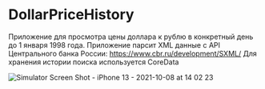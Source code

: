 # DollarPriceHistory
Приложение для просмотра цены доллара к рублю в конкретный день до 1 января 1998 года.
Приложение парсит XML данные с API Центрального банка России: https://www.cbr.ru/development/SXML/
Для хранения истории поиска используется CoreData

![Simulator Screen Shot - iPhone 13 - 2021-10-08 at 14 02 23](https://user-images.githubusercontent.com/38867359/136545716-7a8baa06-188f-4a38-b454-13e3b9627fbf.png)
